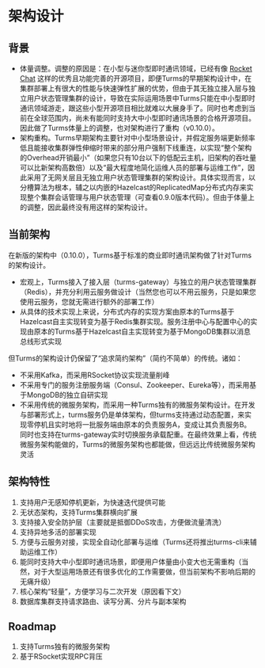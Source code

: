 # 架构设计

## 背景

* 体量调整。调整的原因是：在小型与迷你型即时通讯领域，已经有像 [Rocket Chat](https://github.com/RocketChat/Rocket.Chat) 这样的优秀且功能完善的开源项目，即便Turms的早期架构设计中，在集群部署上有很大的性能与快速弹性扩展的优势，但由于其无独立接入层与独立用户状态管理集群的设计，导致在实际运用场景中Turms只能在中小型即时通讯领域游走，跟这些小型开源项目相比就难以大展身手了。同时也考虑到当前在全球范围内，尚未有能同时支持大中小型即时通讯场景的合格开源项目。因此做了Turms体量上的调整，也对架构进行了重构（v0.10.0）。
* 架构重构。Turms早期架构主要针对中小型场景设计，并假定服务端更新频率低且能接收集群弹性伸缩时带来的部分用户强制下线重连，以实现“整个架构的Overhead开销最小”（如果您只有10台以下的低配云主机，旧架构的吞吐量可以比新架构高数倍）以及“最大程度地简化运维人员的部署与运维工作”，因此采用了无网关层且无独立用户状态管理集群的架构设计。具体实现而言，以分槽算法为根本，辅之以内嵌的Hazelcast的ReplicatedMap分布式内存来实现整个集群会话管理与用户状态管理（可查看0.9.0版本代码）。但由于体量上的调整，因此最终没有用这样的架构设计。

## 当前架构

在新版的架构中（0.10.0），Turms基于标准的商业即时通讯架构做了针对Turms的架构设计。

* 宏观上，Turms接入了接入层（turms-gateway）与独立的用户状态管理集群（Redis），并充分利用云服务做设计（当然您也可以不用云服务，只是如果您使用云服务，您就无需进行额外的部署工作）
* 从具体的技术实现上来说，分布式内存的实现方案由原本的Turms基于Hazelcast自主实现转变为基于Redis集群实现。服务注册中心与配置中心的实现由原本的Turms基于Hazelcast自主实现转变为基于MongoDB集群以消息总线形式实现

但Turms的架构设计仍保留了“追求简约架构”（简约不简单）的传统。诸如：

* 不采用Kafka，而采用RSocket协议实现流量削峰
* 不采用专门的服务注册服务端（Consul、Zookeeper、Eureka等），而采用基于MongoDB的独立自研实现
* 不采用传统的微服务架构，而采用一种Turms独有的微服务架构设计。在开发与部署形式上，turms服务仍是单体架构，但turms支持通过动态配置，来实现零停机且实时地将一批服务端由原本的负责服务A，变成让其负责服务B。同时也支持在turms-gateway实时切换服务承载配重。在最终效果上看，传统微服务架构能做的，Turms的微服务架构也都能做，但远远比传统微服务架构灵活

## 架构特性

1. 支持用户无感知停机更新，为快速迭代提供可能
2. 无状态架构，支持Turms集群横向扩展
3. 支持接入安全防护层（主要就是抵御DDoS攻击，方便做流量清洗）
4. 支持异地多活的部署实现
5. 方便与云服务对接，实现全自动化部署与运维（Turms还将推出turms-cli来辅助运维工作）
6. 能同时支持大中小型即时通讯场景，即便用户体量由小变大也无需重构（当然，对于大型运用场景还有很多优化的工作需要做，但当前架构不影响后期的无痛升级）
7. 核心架构“轻量”，方便学习与二次开发（原因看下文）
8. 数据库集群支持请求路由、读写分离、分片与副本架构

## Roadmap

1. 支持Turms独有的微服务架构
2. 基于RSocket实现RPC背压
